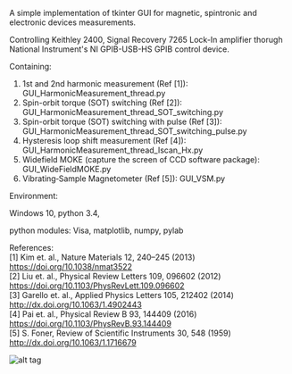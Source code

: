 A simple implementation of tkinter GUI for magnetic, spintronic and electronic devices measurements.

Controlling Keithley 2400, Signal Recovery 7265 Lock-In amplifier thorugh National Instrument's NI GPIB-USB-HS GPIB control device.

Containing:

1. 1st and 2nd harmonic measurement (Ref [1]): GUI_HarmonicMeasurement_thread.py
2. Spin-orbit torque (SOT) switching (Ref [2]): GUI_HarmonicMeasurement_thread_SOT_switching.py
3. Spin-orbit torque (SOT) switching with pulse (Ref [3]): GUI_HarmonicMeasurement_thread_SOT_switching_pulse.py
4. Hysteresis loop shift measurement (Ref [4]): GUI_HarmonicMeasurement_thread_Iscan_Hx.py
5. Widefield MOKE (capture the screen of CCD software package): GUI_WideFieldMOKE.py
6. Vibrating‐Sample Magnetometer (Ref [5]): GUI_VSM.py

Environment:

Windows 10, python 3.4, 

python modules: Visa, matplotlib, numpy, pylab

References: <br />
[1] Kim et. al., Nature Materials  12, 240–245 (2013) https://doi.org/10.1038/nmat3522 <br />
[2] Liu et. al., Physical Review Letters 109, 096602 (2012) https://doi.org/10.1103/PhysRevLett.109.096602 <br />
[3] Garello et. al., Applied Physics Letters 105, 212402 (2014) http://dx.doi.org/10.1063/1.4902443 <br />
[4] Pai et. al., Physical Review B 93, 144409 (2016) https://doi.org/10.1103/PhysRevB.93.144409 <br />
[5] S. Foner, Review of Scientific Instruments 30, 548 (1959) http://dx.doi.org/10.1063/1.1716679


![alt tag](http://140.112.32.1/~cfpai/wfMOKE.png)
